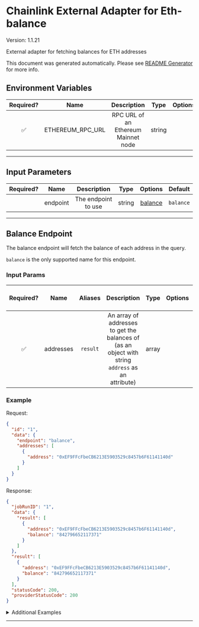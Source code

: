# Chainlink External Adapter for Eth-balance

Version: 1.1.21

External adapter for fetching balances for ETH addresses

This document was generated automatically. Please see [README Generator](../../scripts#readme-generator) for more info.

## Environment Variables

| Required? |       Name       |             Description             |  Type  | Options | Default |
| :-------: | :--------------: | :---------------------------------: | :----: | :-----: | :-----: |
|    ✅     | ETHEREUM_RPC_URL | RPC URL of an Ethereum Mainnet node | string |         |         |

---

## Input Parameters

| Required? |   Name   |     Description     |  Type  |           Options            |  Default  |
| :-------: | :------: | :-----------------: | :----: | :--------------------------: | :-------: |
|           | endpoint | The endpoint to use | string | [balance](#balance-endpoint) | `balance` |

---

## Balance Endpoint

The balance endpoint will fetch the balance of each address in the query.

`balance` is the only supported name for this endpoint.

### Input Params

| Required? |   Name    | Aliases  |                                            Description                                            | Type  | Options | Default | Depends On | Not Valid With |
| :-------: | :-------: | :------: | :-----------------------------------------------------------------------------------------------: | :---: | :-----: | :-----: | :--------: | :------------: |
|    ✅     | addresses | `result` | An array of addresses to get the balances of (as an object with string `address` as an attribute) | array |         |         |            |                |

### Example

Request:

```json
{
  "id": "1",
  "data": {
    "endpoint": "balance",
    "addresses": [
      {
        "address": "0xEF9FFcFbeCB6213E5903529c8457b6F61141140d"
      }
    ]
  }
}
```

Response:

```json
{
  "jobRunID": "1",
  "data": {
    "result": [
      {
        "address": "0xEF9FFcFbeCB6213E5903529c8457b6F61141140d",
        "balance": "842796652117371"
      }
    ]
  },
  "result": [
    {
      "address": "0xEF9FFcFbeCB6213E5903529c8457b6F61141140d",
      "balance": "842796652117371"
    }
  ],
  "statusCode": 200,
  "providerStatusCode": 200
}
```

<details>
<summary>Additional Examples</summary>

Request:

```json
{
  "id": "1",
  "data": {
    "endpoint": "balance",
    "addresses": [
      {
        "address": "0xEF9FFcFbeCB6213E5903529c8457b6F61141140d"
      },
      {
        "address": "0x6a1544F72A2A275715e8d5924e6D8A017F0e41ed"
      }
    ]
  }
}
```

Response:

```json
{
  "jobRunID": "1",
  "data": {
    "result": [
      {
        "address": "0xEF9FFcFbeCB6213E5903529c8457b6F61141140d",
        "balance": "842796652117371"
      },
      {
        "address": "0x6a1544F72A2A275715e8d5924e6D8A017F0e41ed",
        "balance": "1604497408893139674"
      }
    ]
  },
  "result": [
    {
      "address": "0xEF9FFcFbeCB6213E5903529c8457b6F61141140d",
      "balance": "842796652117371"
    },
    {
      "address": "0x6a1544F72A2A275715e8d5924e6D8A017F0e41ed",
      "balance": "1604497408893139674"
    }
  ],
  "statusCode": 200,
  "providerStatusCode": 200
}
```

</details>

---
